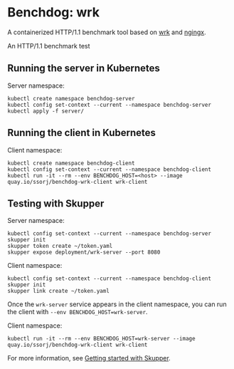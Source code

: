 # Benchdog: wrk

A containerized HTTP/1.1 benchmark tool based on
[wrk](https://github.com/wg/wrk) and [ngingx](https://nginx.org/).

An HTTP/1.1 benchmark test

## Running the server in Kubernetes

Server namespace:

    kubectl create namespace benchdog-server
    kubectl config set-context --current --namespace benchdog-server
    kubectl apply -f server/

## Running the client in Kubernetes

Client namespace:

    kubectl create namespace benchdog-client
    kubectl config set-context --current --namespace benchdog-client
    kubectl run -it --rm --env BENCHDOG_HOST=<host> --image quay.io/ssorj/benchdog-wrk-client wrk-client

## Testing with Skupper

Server namespace:

    kubectl config set-context --current --namespace benchdog-server
    skupper init
    skupper token create ~/token.yaml
    skupper expose deployment/wrk-server --port 8080

Client namespace:

    kubectl config set-context --current --namespace benchdog-client
    skupper init
    skupper link create ~/token.yaml

Once the `wrk-server` service appears in the client namespace, you can
run the client with `--env BENCHDOG_HOST=wrk-server`.

Client namespace:

    kubectl run -it --rm --env BENCHDOG_HOST=wrk-server --image quay.io/ssorj/benchdog-wrk-client wrk-client

For more information, see [Getting started with
Skupper](https://skupper.io/start/index.html).

